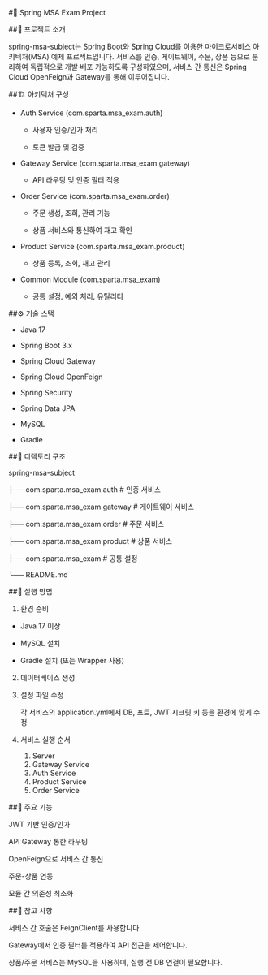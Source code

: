 

#📌 Spring MSA Exam Project

##📖 프로젝트 소개

spring-msa-subject는 Spring Boot와 Spring Cloud를 이용한 마이크로서비스 아키텍처(MSA) 예제 프로젝트입니다.
서비스를 인증, 게이트웨이, 주문, 상품 등으로 분리하여 독립적으로 개발·배포 가능하도록 구성하였으며,
서비스 간 통신은 Spring Cloud OpenFeign과 Gateway를 통해 이루어집니다.

##🏗 아키텍처 구성

- Auth Service (com.sparta.msa_exam.auth)

  -  사용자 인증/인가 처리

  -  토큰 발급 및 검증

- Gateway Service (com.sparta.msa_exam.gateway)

    -  API 라우팅 및 인증 필터 적용

- Order Service (com.sparta.msa_exam.order)

    -  주문 생성, 조회, 관리 기능

    -  상품 서비스와 통신하여 재고 확인

- Product Service (com.sparta.msa_exam.product)

    -  상품 등록, 조회, 재고 관리

- Common Module (com.sparta.msa_exam)

    -  공통 설정, 예외 처리, 유틸리티

##⚙ 기술 스택
-  Java 17

-  Spring Boot 3.x

-  Spring Cloud Gateway

-  Spring Cloud OpenFeign

-  Spring Security

-  Spring Data JPA

-  MySQL

-  Gradle

##📂 디렉토리 구조

spring-msa-subject

├── com.sparta.msa_exam.auth      # 인증 서비스

├── com.sparta.msa_exam.gateway   # 게이트웨이 서비스

├── com.sparta.msa_exam.order     # 주문 서비스

├── com.sparta.msa_exam.product   # 상품 서비스

├── com.sparta.msa_exam           # 공통 설정

└── README.md

##🚀 실행 방법

1. 환경 준비   
-  Java 17 이상

-  MySQL 설치

-  Gradle 설치 (또는 Wrapper 사용)

2. 데이터베이스 생성
3. 설정 파일 수정
   
   각 서비스의 application.yml에서 DB, 포트, JWT 시크릿 키 등을 환경에 맞게 수정

4. 서비스 실행 순서
    1. Server
    1. Gateway Service
    1. Auth Service
    1. Product Service 
   4. Order Service
    

##📡 주요 기능

JWT 기반 인증/인가

API Gateway 통한 라우팅

OpenFeign으로 서비스 간 통신

주문-상품 연동

모듈 간 의존성 최소화

##📌 참고 사항

서비스 간 호출은 FeignClient를 사용합니다.

Gateway에서 인증 필터를 적용하여 API 접근을 제어합니다.

상품/주문 서비스는 MySQL을 사용하며, 실행 전 DB 연결이 필요합니다.

